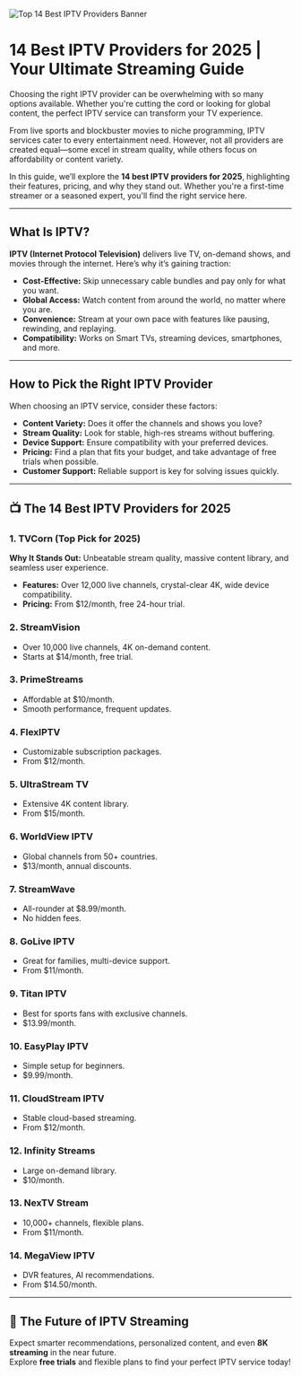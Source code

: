 ![Top 14 Best IPTV Providers Banner](curious-couple-sitting-grey-sofa-indoor-portrait-man-woman-watch-tv (1))

# 14 Best IPTV Providers for 2025 | Your Ultimate Streaming Guide

Choosing the right IPTV provider can be overwhelming with so many options available. Whether you're cutting the cord or looking for global content, the perfect IPTV service can transform your TV experience.

From live sports and blockbuster movies to niche programming, IPTV services cater to every entertainment need. However, not all providers are created equal—some excel in stream quality, while others focus on affordability or content variety.

In this guide, we’ll explore the **14 best IPTV providers for 2025**, highlighting their features, pricing, and why they stand out. Whether you're a first-time streamer or a seasoned expert, you'll find the right service here.

---

## What Is IPTV?

**IPTV (Internet Protocol Television)** delivers live TV, on-demand shows, and movies through the internet. Here’s why it’s gaining traction:

- **Cost-Effective:** Skip unnecessary cable bundles and pay only for what you want.  
- **Global Access:** Watch content from around the world, no matter where you are.  
- **Convenience:** Stream at your own pace with features like pausing, rewinding, and replaying.  
- **Compatibility:** Works on Smart TVs, streaming devices, smartphones, and more.  

---

## How to Pick the Right IPTV Provider

When choosing an IPTV service, consider these factors:

- **Content Variety:** Does it offer the channels and shows you love?  
- **Stream Quality:** Look for stable, high-res streams without buffering.  
- **Device Support:** Ensure compatibility with your preferred devices.  
- **Pricing:** Find a plan that fits your budget, and take advantage of free trials when possible.  
- **Customer Support:** Reliable support is key for solving issues quickly.  

---

## 📺 The 14 Best IPTV Providers for 2025

### 1. **TVCorn** (Top Pick for 2025)
**Why It Stands Out:** Unbeatable stream quality, massive content library, and seamless user experience.  
- **Features:** Over 12,000 live channels, crystal-clear 4K, wide device compatibility.  
- **Pricing:** From $12/month, free 24-hour trial.

### 2. **StreamVision**
- Over 10,000 live channels, 4K on-demand content.  
- Starts at $14/month, free trial.

### 3. **PrimeStreams**
- Affordable at $10/month.  
- Smooth performance, frequent updates.

### 4. **FlexIPTV**
- Customizable subscription packages.  
- From $12/month.

### 5. **UltraStream TV**
- Extensive 4K content library.  
- From $15/month.

### 6. **WorldView IPTV**
- Global channels from 50+ countries.  
- $13/month, annual discounts.

### 7. **StreamWave**
- All-rounder at $8.99/month.  
- No hidden fees.

### 8. **GoLive IPTV**
- Great for families, multi-device support.  
- From $11/month.

### 9. **Titan IPTV**
- Best for sports fans with exclusive channels.  
- $13.99/month.

### 10. **EasyPlay IPTV**
- Simple setup for beginners.  
- $9.99/month.

### 11. **CloudStream IPTV**
- Stable cloud-based streaming.  
- From $12/month.

### 12. **Infinity Streams**
- Large on-demand library.  
- $10/month.

### 13. **NexTV Stream**
- 10,000+ channels, flexible plans.  
- From $11/month.

### 14. **MegaView IPTV**
- DVR features, AI recommendations.  
- From $14.50/month.

---

## 🚀 The Future of IPTV Streaming

Expect smarter recommendations, personalized content, and even **8K streaming** in the near future.  
Explore **free trials** and flexible plans to find your perfect IPTV service today!
